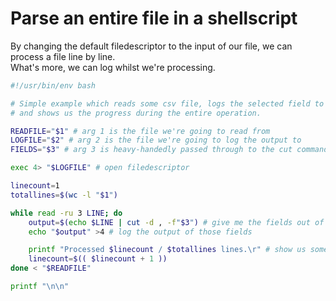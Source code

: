 # Parse an entire file in a shellscript

By changing the default filedescriptor to the input of our file, we can process a file line by line.  
What's more, we can log whilst we're processing.  


```bash
#!/usr/bin/env bash

# Simple example which reads some csv file, logs the selected field to some logfile
# and shows us the progress during the entire operation.

READFILE="$1" # arg 1 is the file we're going to read from
LOGFILE="$2" # arg 2 is the file we're going to log the output to
FIELDS="$3" # arg 3 is heavy-handedly passed through to the cut command as the fields we want

exec 4> "$LOGFILE" # open filedescriptor

linecount=1
totallines=$(wc -l "$1")

while read -ru 3 LINE; do
    output=$(echo $LINE | cut -d , -f"$3") # give me the fields out of arg 3
    echo "$output" >4 # log the output of those fields

    printf "Processed $linecount / $totallines lines.\r" # show us some progress
    linecount=$(( $linecount + 1 ))
done < "$READFILE"

printf "\n\n"

```